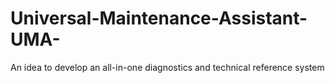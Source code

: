 # Universal-Maintenance-Assistant-UMA-
An idea to develop an all-in-one diagnostics and technical reference system
